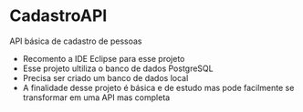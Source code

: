 # CadastroAPI
API básica de cadastro de pessoas
- Recomento a IDE Eclipse para esse projeto
- Esse projeto ultiliza o banco de dados PostgreSQL
- Precisa ser criado um banco de dados local
- A finalidade desse projeto é básica e de estudo mas pode facilmente se transformar em uma API mas completa
